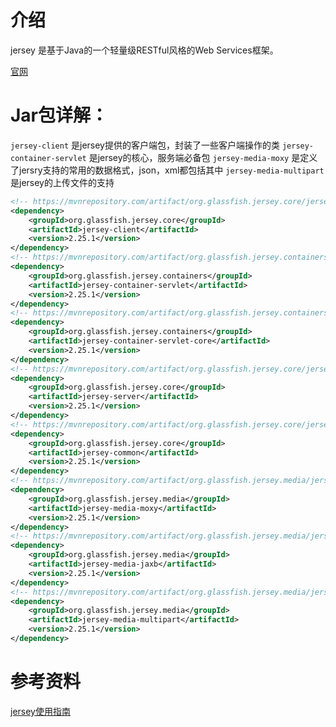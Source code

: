 # 介绍
jersey 是基于Java的一个轻量级RESTful风格的Web Services框架。

[官网](https://jersey.java.net/)

# Jar包详解：
`jersey-client` 是jersey提供的客户端包，封装了一些客户端操作的类
`jersey-container-servlet` 是jersey的核心，服务端必备包
`jersey-media-moxy` 是定义了jersry支持的常用的数据格式，json，xml都包括其中
`jersey-media-multipart` 是jersey的上传文件的支持

```xml
<!-- https://mvnrepository.com/artifact/org.glassfish.jersey.core/jersey-client -->
<dependency>
    <groupId>org.glassfish.jersey.core</groupId>
    <artifactId>jersey-client</artifactId>
    <version>2.25.1</version>
</dependency>
<!-- https://mvnrepository.com/artifact/org.glassfish.jersey.containers/jersey-container-servlet -->
<dependency>
    <groupId>org.glassfish.jersey.containers</groupId>
    <artifactId>jersey-container-servlet</artifactId>
    <version>2.25.1</version>
</dependency>
<!-- https://mvnrepository.com/artifact/org.glassfish.jersey.containers/jersey-container-servlet-core -->
<dependency>
    <groupId>org.glassfish.jersey.containers</groupId>
    <artifactId>jersey-container-servlet-core</artifactId>
    <version>2.25.1</version>
</dependency>
<!-- https://mvnrepository.com/artifact/org.glassfish.jersey.core/jersey-server -->
<dependency>
    <groupId>org.glassfish.jersey.core</groupId>
    <artifactId>jersey-server</artifactId>
    <version>2.25.1</version>
</dependency>
<!-- https://mvnrepository.com/artifact/org.glassfish.jersey.core/jersey-common -->
<dependency>
    <groupId>org.glassfish.jersey.core</groupId>
    <artifactId>jersey-common</artifactId>
    <version>2.25.1</version>
</dependency>
<!-- https://mvnrepository.com/artifact/org.glassfish.jersey.media/jersey-media-moxy -->
<dependency>
    <groupId>org.glassfish.jersey.media</groupId>
    <artifactId>jersey-media-moxy</artifactId>
    <version>2.25.1</version>
</dependency>
<!-- https://mvnrepository.com/artifact/org.glassfish.jersey.media/jersey-media-jaxb -->
<dependency>
    <groupId>org.glassfish.jersey.media</groupId>
    <artifactId>jersey-media-jaxb</artifactId>
    <version>2.25.1</version>
</dependency>
<!-- https://mvnrepository.com/artifact/org.glassfish.jersey.media/jersey-media-multipart -->
<dependency>
    <groupId>org.glassfish.jersey.media</groupId>
    <artifactId>jersey-media-multipart</artifactId>
    <version>2.25.1</version>
</dependency>
```

# 参考资料
[jersey使用指南](http://www.jianshu.com/p/15c32cb52da1)  
